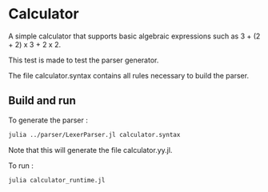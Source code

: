 # Calculator
A simple calculator that supports basic algebraic expressions such as 3 + (2 + 2) x 3 + 2 x 2.

This test is made to test the parser generator.

The file calculator.syntax contains all rules necessary to build the parser.

## Build and run
To generate the parser :
```sh
julia ../parser/LexerParser.jl calculator.syntax
```

Note that this will generate the file calculator.yy.jl.

To run :
```sh
julia calculator_runtime.jl
```
